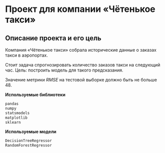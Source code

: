 # Проект для компании «Чётенькое такси»

##  Описание проекта и его цель

Компания «Чётенькое такси» собрала исторические данные о заказах такси в аэропортах. 

Стоит задача спрогнозировать количество заказов такси на следующий час. 
Цель: построить модель для такого предсказания.

Значение метрики *RMSE* на тестовой выборке должно быть не больше 48.

**Используемые библиотеки**

```python 
pandas
numpy
statsmodels
matplotlib
sklearn
```

**Используемые модели**
```python
DecisionTreeRegressor
RandomForestRegressor
```
